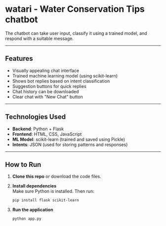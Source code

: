 # watari - Water Conservation Tips chatbot

The chatbot can take user input, classify it using a trained model, and respond with a suitable message.

---

## Features

- Visually appealing chat interface
- Trained machine learning model (using scikit-learn)
- Shows bot replies based on intent classification
- Suggestion buttons for quick replies
- Chat history can be downloaded
- Clear chat with "New Chat" button

---

## Technologies Used
- **Backend**: Python + Flask
- **Frontend**: HTML, CSS, JavaScript
- **ML Model**: scikit-learn (trained and saved using Pickle)
- **Intents**: JSON (used for storing patterns and responses)

---

## How to Run

1. **Clone this repo** or download the code files.

2. **Install dependencies**  
   Make sure Python is installed. Then run:
   ```bash
   pip install flask scikit-learn
   ```
3. **Run the application**
   ```python
   python app.py
   ```

